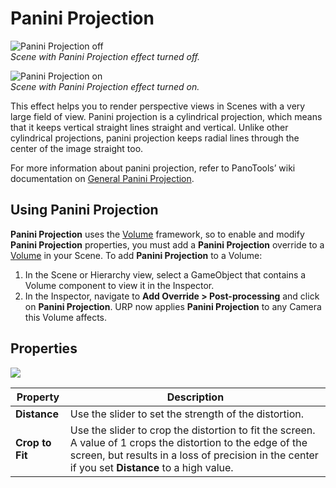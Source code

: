 # Panini Projection

![Panini Projection off](Images/post-proc/panini-off.png)
<br/>_Scene with Panini Projection effect turned off._

![Panini Projection on](Images/post-proc/panini.png)
<br/>_Scene with Panini Projection effect turned on._

This effect helps you to render perspective views in Scenes with a very large field of view. Panini projection is a cylindrical projection, which means that it keeps vertical straight lines straight and vertical. Unlike other cylindrical projections, panini projection keeps radial lines through the center of the image straight too.

For more information about panini projection, refer to PanoTools’ wiki documentation on [General Panini Projection](https://wiki.panotools.org/The_General_Panini_Projection).

## Using Panini Projection

**Panini Projection** uses the [Volume](Volumes.md) framework, so to enable and modify **Panini Projection** properties, you must add a **Panini Projection** override to a [Volume](Volumes.md) in your Scene. To add **Panini Projection** to a Volume:

1. In the Scene or Hierarchy view, select a GameObject that contains a Volume component to view it in the Inspector.
2. In the Inspector, navigate to **Add Override > Post-processing** and click on **Panini Projection**. URP now applies **Panini Projection** to any Camera this Volume affects.

## Properties

![](Images/Inspectors/PaniniProjection.png)

| **Property**    | **Description**                                              |
| --------------- | ------------------------------------------------------------ |
| **Distance**    | Use the slider to set the strength of the distortion.        |
| **Crop to Fit** | Use the slider to crop the distortion to fit the screen. A value of 1 crops the distortion to the edge of the screen, but results in a loss of precision in the center if you set **Distance** to a high value. |
